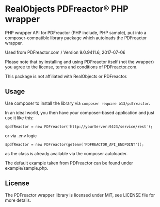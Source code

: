 # RealObjects PDFreactor® PHP wrapper

PHP wrapper API for PDFreactor (PHP include, PHP sample), put into a composer-compatible library package which
autoloads the PDFreactor wrapper.

Used from PDFreactor.com / Version 9.0.9411.6, 2017-07-06

Please note that by installing and using PDFreactor itself (not the wrapper) you agree to the license, terms and
conditions of PDFreactor.com.

This package is not affiliated with RealObjects or PDFreactor.

## Usage

Use composer to install the library via `composer require b13/pdfreactor`.

In an ideal world, you then have your composer-based application and just use it like this:

    $pdfReactor = new PDFreactor('http://yourServer:9423/service/rest');

or via .env logic

    $pdfReactor = new PDFreactor(getenv('PDFREACTOR_API_ENDPOINT'));

as the class is already available via the composer autoloader.

The default example taken from PDFreactor can be found under example/sample.php.

## License

The PDFreactor wrapper library is licensed under MIT, see LICENSE file for more details.
